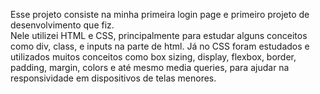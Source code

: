 Esse projeto consiste na minha primeira login page e primeiro projeto de desenvolvimento que fiz.<br>Nele utilizei HTML e CSS, principalmente para estudar alguns conceitos como div, class, e inputs na parte de html. Já no CSS foram estudados e utilizados muitos conceitos como box sizing, display, flexbox, border, padding, margin, colors e até mesmo media queries, para ajudar na responsividade em dispositivos de telas menores.